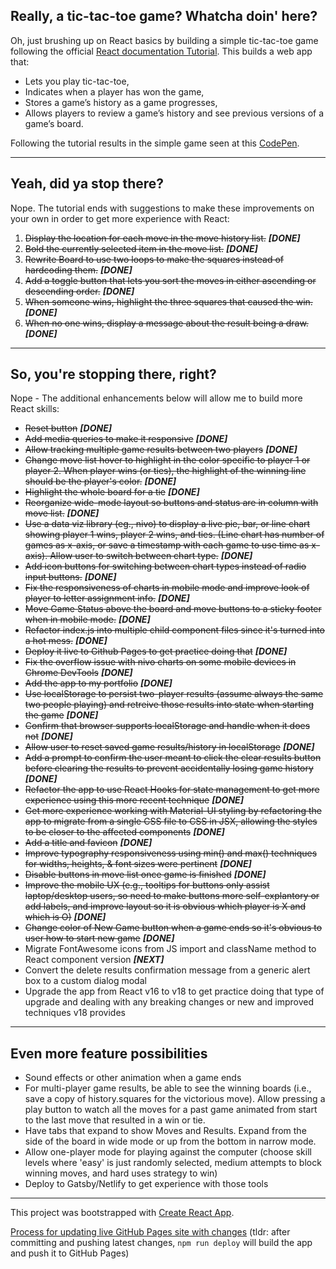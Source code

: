 ## Really, a tic-tac-toe game? Whatcha doin' here?
Oh, just brushing up on React basics by building a simple tic-tac-toe game following the official [React documentation Tutorial](https://reactjs.org/tutorial/tutorial.html). This builds a web app that:
- Lets you play tic-tac-toe,
- Indicates when a player has won the game,
- Stores a game’s history as a game progresses,
- Allows players to review a game’s history and see previous versions of a game’s board.

Following the tutorial results in the simple game seen at this [CodePen](https://codepen.io/gaearon/full/gWWZgR).

---

## Yeah, did ya stop there?
Nope. The tutorial ends with suggestions to make these improvements on your own in order to get more experience with React:
1. ~~Display the location for each move in the move history list.~~ **_[DONE]_**
2. ~~Bold the currently selected item in the move list.~~ **_[DONE]_**
3. ~~Rewrite Board to use two loops to make the squares instead of hardcoding them.~~ **_[DONE]_**
4. ~~Add a toggle button that lets you sort the moves in either ascending or descending order.~~ **_[DONE]_**
5. ~~When someone wins, highlight the three squares that caused the win.~~ **_[DONE]_**
6. ~~When no one wins, display a message about the result being a draw.~~ **_[DONE]_**

---

## So, you're stopping there, right?
Nope - The additional enhancements below will allow me to build more React skills:
- ~~Reset button~~ **_[DONE]_**
- ~~Add media queries to make it responsive~~ **_[DONE]_**
- ~~Allow tracking multiple game results between two players~~ **_[DONE]_**
- ~~Change move list hover to highlight in the color specific to player 1 or player 2. When player wins (or ties), the highlight of the winning line should be the player's color.~~ **_[DONE]_**
- ~~Highlight the whole board for a tie~~ **_[DONE]_**
- ~~Reorganize wide-mode layout so buttons and status are in column with move list.~~  **_[DONE]_**
- ~~Use a data viz library (eg., nivo) to display a live pie, bar, or line chart showing player 1 wins, player 2 wins, and ties. (Line chart has number of games as x-axis, or save a timestamp with each game to use time as x-axis). Allow user to switch between chart type.~~ **_[DONE]_**
- ~~Add icon buttons for switching between chart types instead of radio input buttons.~~ **_[DONE]_**
- ~~Fix the responsiveness of charts in mobile mode and improve look of player to letter assignment info.~~ **_[DONE]_**
- ~~Move Game Status above the board and move buttons to a sticky footer when in mobile mode.~~ **_[DONE]_**
- ~~Refactor index.js into multiple child component files since it's turned into a hot mess.~~ **_[DONE]_**
- ~~Deploy it live to Github Pages to get practice doing that~~ **_[DONE]_**
- ~~Fix the overflow issue with nivo charts on some mobile devices in Chrome DevTools~~ **_[DONE]_**
- ~~Add the app to my portfolio~~ **_[DONE]_**
- ~~Use localStorage to persist two-player results (assume always the same two people playing) and retreive those results into state when starting the game~~ **_[DONE]_**
- ~~Confirm that browser supports localStorage and handle when it does not~~ **_[DONE]_**
- ~~Allow user to reset saved game results/history in localStorage~~ **_[DONE]_**
- ~~Add a prompt to confirm the user meant to click the clear results button before clearing the results to prevent accidentally losing game history~~ **_[DONE]_**
- ~~Refactor the app to use React Hooks for state management to get more experience using this more recent technique~~ **_[DONE]_**
- ~~Get more experience working with Material-UI styling by refactoring the app to migrate from a single CSS file to CSS in JSX, allowing the styles to be closer to the affected components~~ **_[DONE]_**
- ~~Add a title and favicon~~ **_[DONE]_**
- ~~Improve typography responsiveness using min() and max() techniques for widths, heights, & font sizes were pertinent~~ **_[DONE]_**
- ~~Disable buttons in move list once game is finished~~ **_[DONE]_**
- ~~Improve the mobile UX (e.g., tooltips for buttons only assist laptop/desktop users, so need to make buttons more self-explantory or add labels, and improve layout so it is obvious which player is X and which is O)~~ **_[DONE]_**
- ~~Change color of New Game button when a game ends so it's obvious to user how to start new game~~ **_[DONE]_**
- Migrate FontAwesome icons from JS import and className method to React component version **_[NEXT]_**
- Convert the delete results confirmation message from a generic alert box to a custom dialog modal
- Upgrade the app from React v16 to v18 to get practice doing that type of upgrade and dealing with any breaking changes or new and improved techniques v18 provides

---

## Even more feature possibilities
- Sound effects or other animation when a game ends
- For multi-player game results, be able to see the winning boards (i.e., save a copy of history.squares for the victorious move). Allow pressing a play button to watch all the moves for a past game animated from start to the last move that resulted in a win or tie.
- Have tabs that expand to show Moves and Results. Expand from the side of the board in wide mode or up from the bottom in narrow mode.
- Allow one-player mode for playing against the computer (choose skill levels where 'easy' is just randomly selected, medium attempts to block winning moves, and hard uses strategy to win)
- Deploy to Gatsby/Netlify to get experience with those tools

---

This project was bootstrapped with [Create React App](https://github.com/facebook/create-react-app).


[Process for updating live GitHub Pages site with changes](https://facebook.github.io/create-react-app/docs/deployment#github-pages-https-pagesgithubcom)
(tldr: after committing and pushing latest changes, `npm run deploy` will build the app and push it to GitHub Pages)